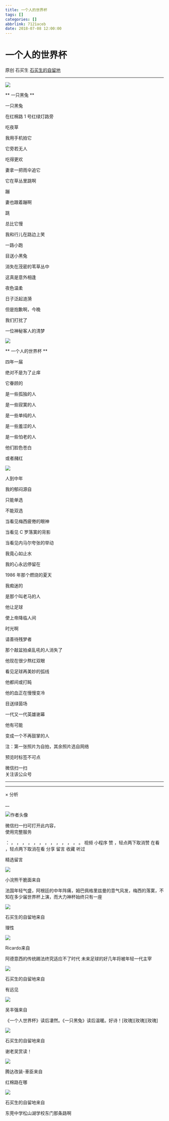 ```yaml
---
title: 一个人的世界杯
tags: []
categories: []
abbrlink: 7121aceb
date: 2018-07-08 12:00:00
---
```


#  一个人的世界杯

原创  石买生  [ 石买生的自留地 ](javascript:void\(0\);)

__ _ _ _ _

![](20180708一个人的世界杯/img1.jpg)

** 一只黑兔  **

一只黑兔

在红棉路  1  号红绿灯路旁

吃夜草

我用手机拍它

它旁若无人

吃得更欢

妻拿一把雨伞追它

它在草丛里跳啊

蹦

妻也跟着蹦啊

跳

总比它慢

我和行儿在路边上笑

一路小跑

目送小黑兔

消失在茂密的苇草丛中

这真是意外相逢

夜色温柔

日子泛起涟漪

但是抱歉啊，今晚

我们打扰了

一位神秘客人的清梦

![](20180708一个人的世界杯/img2.jpg)

  

** 一个人的世界杯  **

四年一届

绝对不是为了止痒

它眷顾的

是一些孤独的人

是一些寂寞的人

是一些单纯的人

是一些羞涩的人

是一些怕老的人

他们脸色苍白

或者赭红

![](20180708一个人的世界杯/img3.jpg)

  

人到中年

我的郁闷源自

只能单选

不能双选

当看见梅西疲倦的眼神

当看见  C  罗落寞的背影

当看见内马尔夸张的举动

我竟心如止水

我的心永远停留在

1986  年那个燃烧的夏天

我痴迷的

是那个叫老马的人

他让足球

使上帝降临人间

时光啊

请善待残梦者

那个敲盆拍桌乱吼的人消失了

他现在很少熬红双眼

看见足球再美妙的弧线

他都间或打盹

他的血正在慢慢变冷

目送绿茵场

一代又一代英雄谢幕

他有可能

变成一个不再鼓掌的人

注：第一张照片为自拍，其余照片选自网络

  

预览时标签不可点

微信扫一扫  
关注该公众号





****



****



×  分析

__

![作者头像](shared/img1.png)

微信扫一扫可打开此内容，  
使用完整服务

：  ，  ，  ，  ，  ，  ，  ，  ，  ，  ，  ，  ，  。  视频  小程序  赞  ，轻点两下取消赞  在看  ，轻点两下取消在看
分享  留言  收藏  听过

精选留言

![](20180708一个人的世界杯/img4.jpg)

小浣熊干脆面来自

法国年轻气盛，阿根廷的中年阵痛，姆巴佩格里兹曼的意气风发，梅西的落寞，不知在多少届世界杯上演，而大力神杯始终只有一座

![](shared/img4.jpg)

石买生的自留地来自

理性

![](shared/img57.jpg)

Ricardo来自

阿德意西的传统踢法终究适应不了时代  未来足球的好几年将被年轻一代主宰

![](shared/img4.jpg)

石买生的自留地来自

有远见

![](shared/img16.jpg)

吴丰强来自

《一个人世界杯》读后凄然。《一只黑兔》读后温暖。好诗！[玫瑰][玫瑰][玫瑰]

![](shared/img4.jpg)

石买生的自留地来自

谢老吴赏读！

![](shared/img58.jpg)

腾达改装-車臣来自

红棉路在哪

![](shared/img4.jpg)

石买生的自留地来自

东莞中学松山湖学校东门那条路啊

